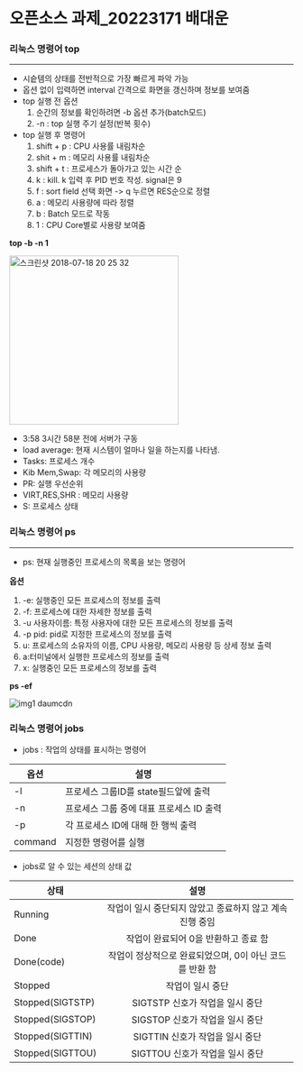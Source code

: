 # 오픈소스 과제_20223171 배대운


### 리눅스 명령어 top
---

*  시슽템의 상태를 전반적으로 가장 빠르게 파악 가능
*  옵션 없이 입력하면 interval 간격으로 화면을 갱신하며 정보를 보여줌
*  top 실행 전 옵션
   1) 순간의 정보를 확인하려면 -b 옵션 추가(batch모드)
   2) -n : top 실행 주기 설정(반복 횟수)
* top 실행 후 명령어
   1) shift + p : CPU 사용률 내림차순
   2) shit + m : 메모리 사용률 내림차순
   3) shift + t : 프로세스가 돌아가고 있는 시간 순
   4) k : kill. k 입력 후 PID 번호 작성. signal은 9
   5) f : sort field 선택 화면 -> q 누르면 RES순으로 정렬
   6) a : 메모리 사용량에 따라 정렬
   7) b : Batch 모드로 작동
   8) 1 : CPU Core별로 사용량 보여줌


__top -b -n 1__ 

<img width="300" alt="스크린샷 2018-07-18 20 25 32" src="https://user-images.githubusercontent.com/106725929/171567728-08303b63-998b-469c-81f3-0ef4f2eaff08.png">


*  3:58 3시간 58분 전에 서버가 구동
*  load average: 현재 시스템이 얼마나 일을 하는지를 나타냄.
*  Tasks: 프로세스 개수 
*  Kib Mem,Swap: 각 메모리의 사용량
*  PR: 실행 우선순위
*  VIRT,RES,SHR : 메모리 사용량
*  S: 프로세스 상태

### 리눅스 명령어 ps
---
* ps: 현재 실행중인 프로세스의 목록을 보는 명령어


__옵션__



1) -e: 실행중인 모든 프로세스의 정보를 출력
2) -f: 프로세스에 대한 자세한 정보를 출력
3) -u 사용자이름: 특정 사용자에 대한 모든 프로세스의 정보를 출력
4) -p pid: pid로 지정한 프로세스의 정보를 출력
5) u: 프로세스의 소유자의 이름, CPU 사용량, 메모리 사용량 등 상세 정보 출력
6) a:터미널에서 실행한 프로세스의 정보를 출력
7) x: 실행중인 모든 프로세스의 정보를 출력


__ps -ef__


![img1 daumcdn](https://user-images.githubusercontent.com/106725929/171571509-1ea5794a-6dd5-40e0-a5cc-65ae21c073d7.png)


### 리눅스 명령어 jobs

* jobs : 작업의 상태를 표시하는 명령어

|옵션|설명|
|---|---|
|-l|프로세스 그룹ID를 state필드앞에 출력|
|-n|프로세스 그룹 중에 대표 프로세스 ID 출력|
|-p|각 프로세스 ID에 대해 한 행씩 출력|
|command|지정한 명령어를 실행|


* jobs로 알 수 있는 세션의 상태 값

|상태|설명|
|---|:---:|
|Running| 작업이 일시 중단되지 않았고 종료하지 않고 계속 진행 중임|
|Done|작업이 완료되어 0을 반환하고 종료 함|
|Done(code)|작업이 정상적으로 완료되었으며, 0이 아닌 코드를 반환 함|
|Stopped|작업이 일시 중단|
|Stopped(SIGTSTP)|SIGTSTP 신호가 작업을 일시 중단|
|Stopped(SIGSTOP)|SIGSTOP 신호가 작업을 일시 중단|
|Stopped(SIGTTIN)|SIGTTIN 신호가 작업을 일시 중단|
|Stopped(SIGTTOU)|SIGTTOU 신호가 작업을 일시 중단|
